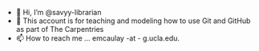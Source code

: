 - 👋 Hi, I’m @savyy-librarian
- 💞️ This account is for teaching and modeling how to use Git and GitHub as part of The Carpentries
- 📫 How to reach me ... emcaulay -at - g.ucla.edu.

<!---
savyy-librarian/savyy-librarian is a ✨ special ✨ repository because its `README.md` (this file) appears on your GitHub profile.
You can click the Preview link to take a look at your changes.
--->
